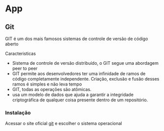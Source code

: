 # App

## Git

GIT é um dos mais famosos sistemas de controle de versão de código aberto

Caracteristicas

- Sistema de controle de versão distribuído, o GIT segue uma abordagem peer to peer
- GIT permite aos desenvolvedores ter uma infinidade de ramos de código completamente independente. Criação, exclusão e fusão desses ramos é simples e não leva tempo
- GIT, todas as operações são atômicas.
- usa um modelo de dados que ajuda a garantir a integridade criptográfica de qualquer coisa presente dentro de um repositório.

### Instalação

Acessar o site oficial [git](https://git-scm.com/downloads) e escolher o sistema operacional
